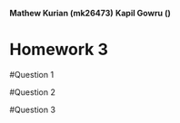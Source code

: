 
**Mathew Kurian (mk26473)**
**Kapil Gowru ()**

Homework 3
=====

#Question 1


#Question 2


#Question 3